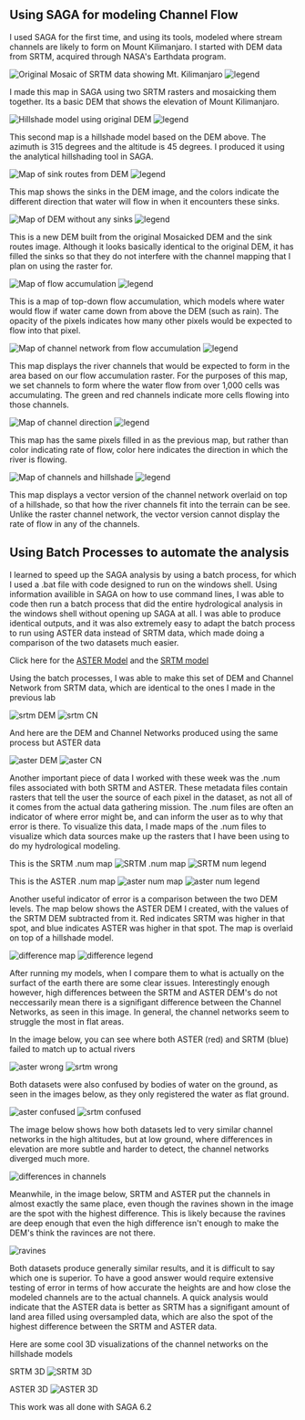 ## Using SAGA for modeling Channel Flow

I used SAGA for the first time, and using its tools, modeled where stream channels are likely to form on Mount Kilimanjaro. I started with DEM data from SRTM, acquired through NASA's Earthdata program.

![Original Mosaic of SRTM data showing Mt. Kilimanjaro](mosaic_map.png)
![legend](mosaic_map_legend.png)

I made this map in SAGA using two SRTM rasters and mosaicking them together. Its a basic DEM that shows the elevation of Mount Kilimanjaro.

![Hillshade model using original DEM](hillshade_image.png)
![legend](hillshade_image_legend.png)

This second map is a hillshade model based on the DEM above. The azimuth is 315 degrees and the altitude is 45 degrees. I produced it using the analytical hillshading tool in SAGA.

![Map of sink routes from DEM](sink_route_map.png)
![legend](sink_route_map_legend.png)

This map shows the sinks in the DEM image, and the colors indicate the different direction that water will flow in when it encounters these sinks.

![Map of DEM without any sinks](sinkfill_dem_map.png)
![legend](sinkfill_dem_map_legend.png)

This is a new DEM built from the original Mosaicked DEM and the sink routes image. Although it looks basically identical to the original DEM, it has filled the sinks so that they do not interfere with the channel mapping that I plan on using the raster for.

![Map of flow accumulation](flow_accumulation2.png)
![legend](flow_accumulation2_legend.png)

This is a map of top-down flow accumulation, which models where water would flow if water came down from above the DEM (such as rain). The opacity of the pixels indicates how many other pixels would be expected to flow into that pixel.

![Map of channel network from flow accumulation](channel_network2.png)
![legend](channel_network2_legend.png)

This map displays the river channels that would be expected to form in the area based on our flow accumulation raster. For the purposes of this map, we set channels to form where the water flow from over 1,000 cells was accumulating. The green and red channels indicate more cells flowing into those channels.

![Map of channel direction](channel_direction_map.png)
![legend](channel_direction_map_legend.png)

This map has the same pixels filled in as the previous map, but rather than color indicating rate of flow, color here indicates the direction in which the river is flowing.

![Map of channels and hillshade](dem_channels.png)
![legend](dem_channels_legend.png)

This map displays a vector version of the channel network overlaid on top of a hillshade, so that how the river channels fit into the terrain can be see. Unlike the raster channel network, the vector version cannot display the rate of flow in any of the channels.


## Using Batch Processes to automate the analysis

I learned to speed up the SAGA analysis by using a batch process, for which I used a .bat file with code designed to run on the windows shell. Using information availible in SAGA on how to use command lines, I was able to code then run a batch process that did the entire hydrological analysis in the windows shell without opening up SAGA at all. I was able to produce identical outputs, and it was also extremely easy to adapt the batch process to run using ASTER data instead of SRTM data, which made doing a comparison of the two datasets much easier. 

Click here for the [ASTER Model](hydro_modelASTER.bat) and the [SRTM model](hydro_model.bat)

Using the batch processes, I was able to make this set of DEM and Channel Network from SRTM data, which are identical to the ones I made in the previous lab

![srtm DEM](srtm_mosaic.png) ![srtm CN](srtm_channelmap.png)

And here are the DEM and Channel Networks produced using the same process but ASTER data

![aster DEM](aster_mosaic.png) ![aster CN](aster_channelnetwork.png)

Another important piece of data I worked with these week was the .num files associated with both SRTM and ASTER. These metadata files contain rasters that tell the user the source of each pixel in the dataset, as not all of it comes from the actual data gathering mission. The .num files are often an indicator of where error might be, and can inform the user as to why that error is there. To visualize this data, I made maps of the .num files to visualize which data sources make up the rasters that I have been using to do my hydrological modeling.

This is the SRTM .num map
![SRTM .num map](srtm_num_mosaic.png) ![SRTM num legend](srtm_num_mosaic_legend.png)

This is the ASTER .num map
![aster num map](aster_num_mosaic.png) ![aster num legend](aster_num_mosaic_legend.png)

Another useful indicator of error is a comparison between the two DEM levels. The map below shows the ASTER DEM I created, with the values of the SRTM DEM subtracted from it. Red indicates SRTM was higher in that spot, and blue indicates ASTER was higher in that spot. The map is overlaid on top of a hillshade model.

![difference map](aster_minus_Srtm_hs.png) ![difference legend](aster_minus_Srtm_hs_legend.png)

After running my models, when I compare them to what is actually on the surfact of the earth there are some clear issues. Interestingly enough however, high differences between the SRTM and ASTER DEM's do not neccessarily mean there is a signifigant difference between the Channel Networks, as seen in this image. In general, the channel networks seem to struggle the most in flat areas.

In the image below, you can see where both ASTER (red) and SRTM (blue) failed to match up to actual rivers

![aster wrong](confused_aster2) ![srtm wrong](confused_channels1.png)

Both datasets were also confused by bodies of water on the ground, as seen in the images below, as they only registered the water as flat ground.

![aster confused](confused_aster1.png) ![srtm confused](confused_channels2.png)

The image below shows how both datasets led to very similar channel networks in the high altitudes, but at low ground, where differences in elevation are more subtle and harder to detect, the channel networks diverged much more.

![differences in channels](differences_ast_srtm.png)

Meanwhile, in the image below, SRTM and ASTER put the channels in almost exactly the same place, even though the ravines shown in the image are the spot with the highest difference. This is likely because the ravines are deep enough that even the high difference isn't enough to make the DEM's think the ravinces are not there.

![ravines](aster_Srtm_sim_hidif.png)

Both datasets produce generally similar results, and it is difficult to say which one is superior. To have a good answer would require extensive testing of error in terms of how accurate the heights are and how close the modeled channels are to the actual channels. A quick analysis would indicate that the ASTER data is better as SRTM has a signifigant amount of land area filled using oversampled data, which are also the spot of the highest difference between the SRTM and ASTER data.

Here are some cool 3D visualizations of the channel networks on the hillshade models

SRTM 3D
![SRTM 3D](3dSRTM_hs_rc.PNG)

ASTER 3D
![ASTER 3D](aster_3d_rc_hs.PNG)


This work was all done with SAGA 6.2
